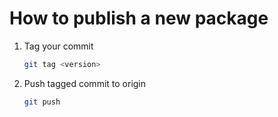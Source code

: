 # How to publish a new package

1. Tag your commit

   ```sh
   git tag <version>
   ```

1. Push tagged commit to origin

   ```sh
   git push
   ```

